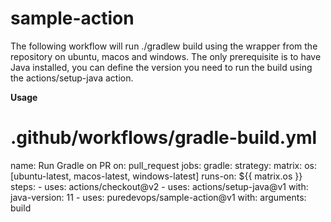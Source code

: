 # sample-action

The following workflow will run ./gradlew build using the wrapper from the repository on ubuntu, macos and windows. The only prerequisite is to have Java installed, you can define the version you need to run the build using the actions/setup-java action.

**Usage**

# .github/workflows/gradle-build.yml
name: Run Gradle on PR
on: pull_request
jobs:
  gradle:
    strategy:
      matrix:
        os: [ubuntu-latest, macos-latest, windows-latest]
    runs-on: ${{ matrix.os }}
    steps:
    - uses: actions/checkout@v2
    - uses: actions/setup-java@v1
      with:
        java-version: 11
    - uses: puredevops/sample-action@v1
      with:
        arguments: build
